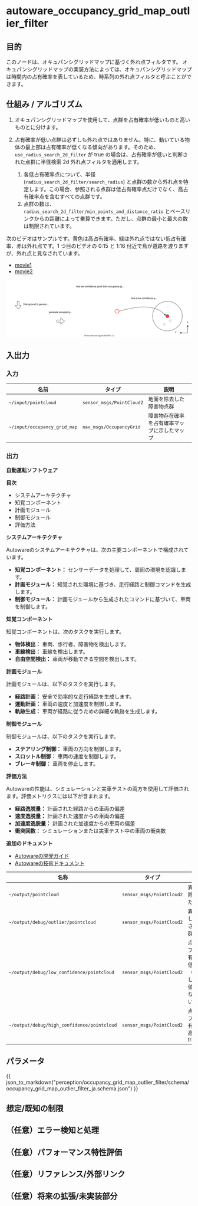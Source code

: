 # autoware_occupancy_grid_map_outlier_filter

## 目的

このノードは、オキュパンシグリッドマップに基づく外れ点フィルタです。
オキュパンシグリッドマップの実装方法によっては、オキュパンシグリッドマップは時間内の占有確率を表しているため、時系列の外れ点フィルタと呼ぶことができます。

## 仕組み / アルゴリズム

1. オキュパンシグリッドマップを使用して、点群を占有確率が低いものと高いものとに分けます。

2. 占有確率が低い点群は必ずしも外れ点ではありません。特に、動いている物体の最上部は占有確率が低くなる傾向があります。そのため、`use_radius_search_2d_filter` が true の場合は、占有確率が低いと判断された点群に半径検索 2d 外れ点フィルタを適用します。
   1. 各低占有確率点について、半径 (`radius_search_2d_filter/search_radius`) と点群の数から外れ点を特定します。この場合、参照される点群は低占有確率点だけでなく、高占有確率点を含むすべての点群です。
   2. 点群の数は、`radius_search_2d_filter/min_points_and_distance_ratio` とベースリンクからの距離によって乗算できます。ただし、点群の最小と最大の数は制限されています。

次のビデオはサンプルです。黄色は高占有確率、緑は外れ点ではない低占有確率、赤は外れ点です。1 つ目のビデオの 0:15 と 1:16 付近で鳥が道路を渡りますが、外れ点と見なされています。

- [movie1](https://www.youtube.com/watch?v=hEVv0LaTpP8)
- [movie2](https://www.youtube.com/watch?v=VaHs1CdLcD0)

![occupancy_grid_map_outlier_filter](./image/occupancy_grid_map_outlier_filter.drawio.svg)

## 入出力

### 入力

| 名前                         | タイプ                    | 説明                                         |
| ---------------------------- | ------------------------- | -------------------------------------------- |
| `~/input/pointcloud`         | `sensor_msgs/PointCloud2` | 地面を除去した障害物点群                     |
| `~/input/occupancy_grid_map` | `nav_msgs/OccupancyGrid`  | 障害物存在確率を占有確率マップに示したマップ |

### 出力

**自動運転ソフトウェア**

**目次**

- システムアーキテクチャ
- 知覚コンポーネント
- 計画モジュール
- 制御モジュール
- 評価方法

**システムアーキテクチャ**

Autowareのシステムアーキテクチャは、次の主要コンポーネントで構成されています。

- **知覚コンポーネント：** センサーデータを処理して、周囲の環境を認識します。
- **計画モジュール：** 知覚された環境に基づき、走行経路と制御コマンドを生成します。
- **制御モジュール：** 計画モジュールから生成されたコマンドに基づいて、車両を制御します。

**知覚コンポーネント**

知覚コンポーネントは、次のタスクを実行します。

- **物体検出：** 車両、歩行者、障害物を検出します。
- **車線検出：** 車線を検出します。
- **自由空間検出：** 車両が移動できる空間を検出します。

**計画モジュール**

計画モジュールは、以下のタスクを実行します。

- **経路計画：** 安全で効率的な走行経路を生成します。
- **運動計画：** 車両の速度と加速度を制御します。
- **軌跡生成：** 車両が経路に従うための詳細な軌跡を生成します。

**制御モジュール**

制御モジュールは、以下のタスクを実行します。

- **ステアリング制御：** 車両の方向を制御します。
- **スロットル制御：** 車両の速度を制御します。
- **ブレーキ制御：** 車両を停止します。

**評価方法**

Autowareの性能は、シミュレーションと実車テストの両方を使用して評価されます。評価メトリクスには以下が含まれます。

- **経路逸脱量：** 計画された経路からの車両の偏差
- **速度逸脱量：** 計画された速度からの車両の偏差
- **加速度逸脱量：** 計画された加速度からの車両の偏差
- **衝突回数：** シミュレーションまたは実車テスト中の車両の衝突数

**追加のドキュメント**

- [Autowareの開発ガイド](https://github.com/autowarefoundation/autoware/blob/master/docs/development_guide.md)
- [Autowareの技術ドキュメント](https://github.com/autowarefoundation/autoware/blob/master/docs/technical_docs.md)

| 名称                                        | タイプ                    | 説明                                                               |
| ------------------------------------------- | ------------------------- | ------------------------------------------------------------------ |
| `~/output/pointcloud`                       | `sensor_msgs/PointCloud2` | 異常値が除去された点群                                             |
| `~/output/debug/outlier/pointcloud`         | `sensor_msgs/PointCloud2` | 異常値として削除された点群                                         |
| `~/output/debug/low_confidence/pointcloud`  | `sensor_msgs/PointCloud2` | 点群マップ内の占有確率が低い点群（ただし、異常値とは見なされない） |
| `~/output/debug/high_confidence/pointcloud` | `sensor_msgs/PointCloud2` | 点群マップ内の占有確率が高い点群 trajectory                        |

## パラメータ

{{ json_to_markdown("perception/occupancy_grid_map_outlier_filter/schema/occupancy_grid_map_outlier_filter_ja.schema.json") }}

## 想定/既知の制限

## （任意）エラー検知と処理

## （任意）パフォーマンス特性評価

## （任意）リファレンス/外部リンク

## （任意）将来の拡張/未実装部分
